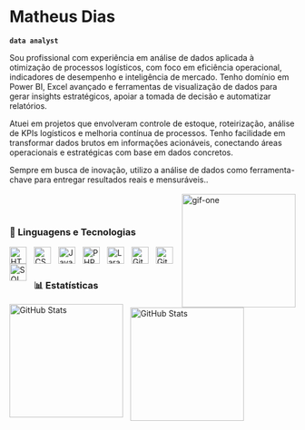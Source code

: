 # Matheus Dias

**`data analyst`**

Sou profissional com experiência em análise de dados aplicada à otimização de processos logísticos, com foco em eficiência operacional, indicadores de desempenho e inteligência de mercado. Tenho domínio em Power BI, Excel avançado e ferramentas de visualização de dados para gerar insights estratégicos, apoiar a tomada de decisão e automatizar relatórios.

Atuei em projetos que envolveram controle de estoque, roteirização, análise de KPIs logísticos e melhoria contínua de processos. Tenho facilidade em transformar dados brutos em informações acionáveis, conectando áreas operacionais e estratégicas com base em dados concretos.

Sempre em busca de inovação, utilizo a análise de dados como ferramenta-chave para entregar resultados reais e mensuráveis..
<br/>
<br/>
<img height= "200" align="right" alt="gif-one" src="https://media1.giphy.com/media/v1.Y2lkPTc5MGI3NjExMHk3YWVuNGkxcnRhcDRtNWhlcDB4M2czYzkyN25vajYzcTFuMXhieSZlcD12MV9pbnRlcm5hbF9naWZfYnlfaWQmY3Q9Zw/C3brYLms1bhv2/giphy.gif">
<br/>
<br/>
### 🤖 Linguagens e Tecnologias
<img 
    align="left" 
    alt="HTML"
    title="HTML" 
    width="30px" 
    style="padding-right: 10px;" 
    src="https://cdn.jsdelivr.net/gh/devicons/devicon@latest/icons/html5/html5-original.svg" 
/>
<img 
    align="left" 
    alt="CSS" 
    title="CSS"
    width="30px" 
    style="padding-right: 10px;" 
    src="https://cdn.jsdelivr.net/gh/devicons/devicon@latest/icons/css3/css3-original.svg" 
/>
<img 
    align="left" 
    alt="JavaScript" 
    title="JavaScript"
    width="30px" 
    style="padding-right: 10px;" 
    src="https://cdn.jsdelivr.net/gh/devicons/devicon@latest/icons/javascript/javascript-original.svg" 
/>
<img 
    align="left" 
    alt="PHP" 
    title="PHP"
    width="30px" 
    style="padding-right: 10px;" 
    src="https://cdn.jsdelivr.net/gh/devicons/devicon@latest/icons/php/php-original.svg" 
/>
<img 
    align="left" 
    alt="Laravel" 
    title="Laravel"
    width="30px" 
    style="padding-right: 10px;" 
    src="https://cdn.jsdelivr.net/gh/devicons/devicon@latest/icons/laravel/laravel-original.svg" 
/>
<img 
    align="left" 
    alt="Git" 
    title="Git"
    width="30px" 
    style="padding-right: 10px;" 
    src="https://cdn.jsdelivr.net/gh/devicons/devicon@latest/icons/git/git-original.svg" 
/>

<img 
    align="left" 
    alt="Git" 
    title="Git"
    width="30px" 
    style="padding-right: 10px;" 
    src="https://cdn.jsdelivr.net/gh/devicons/devicon@latest/icons/python/python-original.svg"
/>

<img 
    align="left" 
    alt="SQL" 
    title="SQL"
    width="30px" 
    style="padding-right: 10px;" 
    src="https://cdn.jsdelivr.net/gh/devicons/devicon@latest/icons/mysql/mysql-original.svg" 
/>

<br/>
<br/>

### 📊 Estatísticas

<p>
  <img 
    align="left" 
    alt="GitHub Stats" 
    height="200" 
    style="padding-right: 10px;" 
    src="https://github-readme-stats.vercel.app/api?username=mathdiasj&show_icons=true&theme=tokyonight&include_all_commits=true&locale=pt-br" 
  />

<img 
      align="left" 
      alt="GitHub Stats" 
      height="200" 
      src="https://github-readme-stats.vercel.app/api/top-langs/?username=mathdiasj&layout=compact&theme=tokyonight&locale=pt-br" 
  />

</p>
